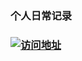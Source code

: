 ### 个人日常记录

<h3>
    <a href="https://wwlight.github.io/" target="_blank">
    <img src="https://img.shields.io/badge/GitHub%20%E5%9C%B0%E5%9D%80-https%3A%2F%2Fwwlight.github.io%2F-brightgreen" alt="访问地址"/>
    </a>
</h3>

